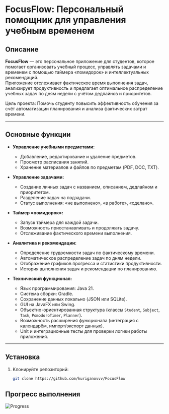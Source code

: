 # FocusFlow: Персональный помощник для управления учебным временем
## Описание
**FocusFlow** — это персональное приложение для студентов, которое помогает организовать учебный процесс, управлять задачами и временем с помощью таймера «помидорок» и интеллектуальных рекомендаций.  
Приложение отслеживает фактическое время выполнения задач, анализирует продуктивность и предлагает оптимальное распределение учебных задач по дням недели с учётом дедлайнов и приоритетов.  

Цель проекта: Помочь студенту повысить эффективность обучения за счёт автоматизации планирования и анализа фактических затрат времени.

---

## Основные функции
- **Управление учебными предметами:**
  - Добавление, редактирование и удаление предметов.
  - Просмотр расписания занятий.
  - Хранение материалов и файлов по предметам (PDF, DOC, TXT).

- **Управление задачами:**
  - Создание личных задач с названием, описанием, дедлайном и приоритетом.
  - Разделение задач на подзадачи.
  - Статус выполнения: «не выполнено», «в работе», «сделано».

- **Таймер «помидорок»:**
  - Запуск таймера для каждой задачи.
  - Возможность приостанавливать и продолжать задачу.
  - Отслеживание фактического времени выполнения.

- **Аналитика и рекомендации:**
  - Определение трудоемкости задач по фактическому времени.
  - Автоматическое распределение задач по дням недели.
  - Отображение графиков прогресса и статистики продуктивности.
  - История выполнения задач и рекомендации по планированию.

- **Технический функционал:**
  - Язык программирования: Java 21.
  - Система сборки: Gradle.
  - Сохранение данных локально (JSON или SQLite).
  - GUI на JavaFX или Swing.
  - Объектно-ориентированная структура (классы `Student`, `Subject`, `Task`, `PomodoroTimer`, `Planner`).
  - Возможность расширения функционала (интеграция с календарём, импорт/экспорт данных).
  - Unit и интеграционные тесты для проверки логики работы приложения.

---

## Установка
1. Клонируйте репозиторий:
   ```bash
   git clone https://github.com/kuriganovvv/FocusFlow

## Прогресс выполнения
![Progress](https://progress-bar.xyz/0/?title=Выполнено&width=400)
